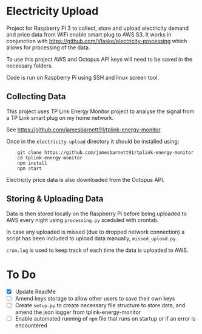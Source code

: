 # Electricity Upload

Project for Raspberry Pi 3 to collect, store and upload electricity demand and price data from WiFi enable smart plug to AWS S3. It works in conjunction with https://github.com/Vlasko/electricity-processing which allows for processing of the data.

To use this project AWS and Octopus API keys will need to be saved in the necessary folders.

Code is run on Raspberry Pi using SSH and linux screen tool.

## Collecting Data
This project uses TP Link Energy Monitor project to analyse the signal from a TP Link smart plug on my home network.

See https://github.com/jamesbarnett91/tplink-energy-monitor

Once in the `electricity-upload` directory it should be installed using;

```   
    git clone https://github.com/jamesbarnett91/tplink-energy-monitor
    cd tplink-energy-monitor
    npm install
    npm start
```

Electricity price data is also downloaded from the Octopus API.

## Storing & Uploading Data
Data is then stored locally on the Raspberry Pi before being uploaded to AWS every night using `processing.py` sceduled with crontab.

In case any uploaded is missed (due to dropped network connection) a script has been included to upload data manually, `missed_upload.py`.

`cron.log` is used to keep track of each time the data is uploaded to AWS.

# To Do
- [x] Update ReadMe
- [ ] Amend keys storage to allow other users to save their own keys
- [ ] Create `setup.py` to create necessary file structure to store data, and amend the json logger from tplink-energy-monitor
- [ ] Enable automated running of `npm` file that runs on startup or if an error is encountered
